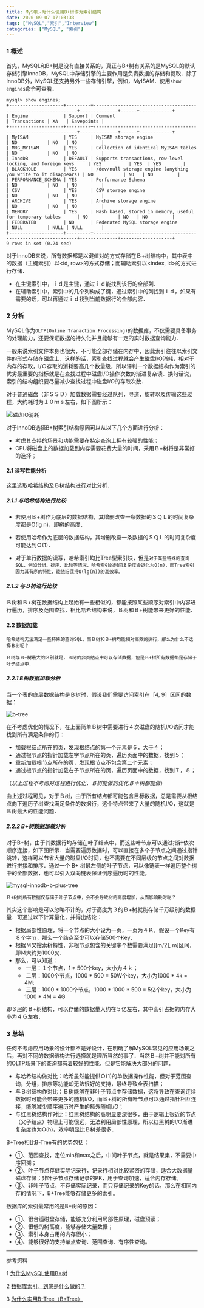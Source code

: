 ```yaml
---
title: MySQL-为什么使用B+树作为索引结构
date: 2020-09-07 17:03:33
tags: ["MySQL","索引","Interview"]
categories: ["MySQL", "索引"]
---
```


### 1 概述

首先，MySQL和B+树是没有直接关系的，真正与B+树有关系的是MySQL的默认存储引擎InnoDB，MySQL中存储引擎的主要作用是负责数据的存储和提取．除了InnoDB外，MySQL还支持另外一些存储引擎，例如，MyISAM．使用`show engines`命令可查看．

<!--more-->

```mysql
mysql> show engines;
+--------------------+---------+----------------------------------------------------------------+--------------+------+------------+
| Engine             | Support | Comment                                                        | Transactions | XA   | Savepoints |
+--------------------+---------+----------------------------------------------------------------+--------------+------+------------+
| MyISAM             | YES     | MyISAM storage engine                                          | NO           | NO   | NO         |
| MRG_MYISAM         | YES     | Collection of identical MyISAM tables                          | NO           | NO   | NO         |
| InnoDB             | DEFAULT | Supports transactions, row-level locking, and foreign keys     | YES          | YES  | YES        |
| BLACKHOLE          | YES     | /dev/null storage engine (anything you write to it disappears) | NO           | NO   | NO         |
| PERFORMANCE_SCHEMA | YES     | Performance Schema                                             | NO           | NO   | NO         |
| CSV                | YES     | CSV storage engine                                             | NO           | NO   | NO         |
| ARCHIVE            | YES     | Archive storage engine                                         | NO           | NO   | NO         |
| MEMORY             | YES     | Hash based, stored in memory, useful for temporary tables      | NO           | NO   | NO         |
| FEDERATED          | NO      | Federated MySQL storage engine                                 | NULL         | NULL | NULL       |
+--------------------+---------+----------------------------------------------------------------+--------------+------+------------+
9 rows in set (0.24 sec)
```



对于InnoDB来说，所有数据都是以键值对的方式存储在Ｂ+树结构中，其中表中的数据（主键索引）以<id, row>的方式存储；而辅助索引以<index, id>的方式进行存储．

- 在主键索引中，ｉｄ是主键，通过ｉｄ能找到该行的全部列．
- 在辅助索引中，索引中的几个列构成了键，通过索引中的列找到ｉｄ，如果有需要的话，可以再通过ｉｄ找到当前数据行的全部内容．



### 2 分析

MySQL作为`OLTP(Online Tranaction Processing)`的数据库，不仅需要具备事务的处理能力，还要保证数据的持久化并且能够有一定的实时数据查询能力．

一般来说索引文件本身也很大，不可能全部存储在内存中，因此索引往往以索引文件的形式存储在磁盘上．这样的话，索引查找过程就会产生磁盘I/O消耗，相对于内存的存取，I/Ｏ存取的消耗要高几个数量级，所以评判一个数据结构作为索引的优劣最重要的指标就是在查找过程中磁盘I/O操作次数的渐进复杂读．换句话说，索引的结构组织要尽量减少查找过程中磁盘I/O的存取次数．



对于普通磁盘（非ＳＳＤ）加载数据需要经过队列，寻道，旋转以及传输这些过程，大约耗时为１０ｍｓ左右，如下图所示：

![磁盘IO消耗](https://cdn.jsdelivr.net/gh/Jovry-Lee/cdn/img/MySQL-为什么使用B+树作为索引结构/磁盘IO消耗.png)



对于InnoDB选择B+树索引结构原因可以从以下几个方面进行分析：

- 考虑其支持的场景和功能需要在特定查询上拥有较强的性能；
- CPU将磁盘上的数据加载到内存需要花费大量的时间，采用Ｂ+树将是非常好的选择；



#### 2.1 读写性能分析

这里选取哈希结构及Ｂ树结构进行对比分析．

##### 2.1.1 与哈希结构进行比较

- 若使用Ｂ+树作为底层的数据结构，其增删改查一条数据的ＳＱＬ的时间复杂度都是O(lg n)，即树的高度．

- 若使用哈希作为底层的数据结构，其增删改查一条数据的ＳＱＬ的时间复杂度可能达到Ｏ(1)．

- 对于单行数据的读写，哈希索引均比Tree型索引块，但是`对于某些特殊的查询SQL，例如分组、排序、比较等情况，哈希索引的时间复杂度会退化为O(n)，而Tree索引因为其有序的特性，能依旧保持O(lg(n))的高效率。`




##### 2.1.2 与Ｂ树进行比较

Ｂ树和Ｂ+树在数据结构上起始有一些相似的，都能按照某些顺序对索引中内容进行遍历，排序及范围查找，相比哈希结构来说，Ｂ树和Ｂ+树能带来更好的性能．



#### 2.2 数据加载

`哈希结构无法满足一些特殊的查询SQL，而Ｂ树和Ｂ+树均能相对高效的执行，那么为什么不选择Ｂ树呢？`

`Ｂ树与Ｂ+树最大的区别就是，Ｂ树的非页结点中可以存储数据，但是Ｂ+树所有数据都是存储于叶子结点中．`



##### 2.2.1 B树数据加载分析

当一个表的底层数据结构是Ｂ树时，假设我们需要访问索引在［4, 9］区间的数据：

![b-tree](https://cdn.jsdelivr.net/gh/Jovry-Lee/cdn/img/MySQL-为什么使用B+树作为索引结构/b-tree.png)

在不考虑优化的情况下，在上面简单Ｂ树中需要进行４次磁盘的随机I/O访问才能找到所有满足条件的行：

- 加载根结点所在的页，发现根结点的第一个元素是６，大于４；
- 通过根节点的指针加载左字节点所在的页，遍历页面中的数据，找到５；
- 重新加载根节点所在的页，发现根节点不包含第二个元素；
- 通过根节点的指针加载右子节点所在的页，遍历页面中的数据，找到７，８；

（*以上过程不考虑对过程进行优化，Ｂ树能做的优化Ｂ＋树都能做*）



由上述过程可见，对于Ｂ树，由于所有结点都可能包含目标数据，总是需要从根结点向下遍历子树查找满足条件的数据行，这个特点带来了大量的随机I/O，这就是Ｂ树最大的性能问题．



##### 2.2.2 B+树数据加载分析

对于B+树，由于其数据行均存储在叶子结点中，而这些叶节点可以通过指针依次顺序连接，如下图所示．当需要遍历数据时，可以直接在多个子节点之间通过指针跳转，这样可以节省大量的磁盘I/O时间，也不需要在不同层级的节点之间对数据进行拼接和排序．通过一个 B+ 树最左侧的叶子节点，可以像链表一样遍历整个树中的全部数据，也可以引入双向链表保证倒序遍历时的性能。

![mysql-innodb-b-plus-tree](https://cdn.jsdelivr.net/gh/Jovry-Lee/cdn/img/MySQL-为什么使用B+树作为索引结构/mysql-innodb-b-plus-tree.png)



`Ｂ+树的所有数据仅存储于叶子节点中，会不会导致树的高度增加，从而影响耗时呢？`

其实这个影响是可以忽略不计的，对于高度为３的Ｂ+树就能存储千万级别的数据量．可通过以下计算量化，并得出结论：

- 根据局部性原理，将一个节点的大小设为一页，一页为４Ｋ，假设一个Key有８个字节，那么一个结点至少可以存储500个Key．
- 根据Ｍ叉搜索树特性，非根节点包含的关键字个数需要满足[[m/2], m]区间，即Ｍ大约为1000叉．
- 那么，可以知道：
  - ​	一层：１个节点，1 * 500个key，大小为４ｋ；
  - ​	二层：1000个节点，1000  * 500  = 50W个key，大小为1000 * 4k = 4M;
  - ​	三层：1000 * 1000个节点，1000 * 1000 * 500 = 5亿个key，大小为1000 * 4M = 4G

即３层的Ｂ+树结构，可以存储的数据量大约在５亿左右，其中索引占据的内存大小为４Ｇ左右．



### 3 总结

任何不考虑应用场景的设计都不是好设计，在明确了解MySQL常见的应用场景之后，再对不同的数据结构进行选择就是理所当然的事了．当然Ｂ+树并不能对所有的OLTP场景下的查询都有着较好的性能，但是它能解决大部分的问题．

- 与哈希结构做对比：哈希虽然能提供Ｏ(1)的单数据操作性能，但对于范围查询，分组，排序等功能却无法很好的支持，最终导致全表扫描；
- 与Ｂ树结构作对比：Ｂ树能够在非叶子节点中存储数据，这将导致在查询连续数据时可能会带来更多的随机I/O，而Ｂ+树的所有叶节点可以通过指针相互连接，能够减少顺序遍历时产生的额外随机I/O；
- 与红黑树结构作对比：红黑树结构的高明显要深很多，由于逻辑上很近的节点（父子结点）物理上可能很远，无法利用局部性原理，所以红黑树的I/O渐进复杂度也为O(h)，效率明显比Ｂ树差很多．



B+Tree相比B-Tree有的优势包括：

- ①、范围查找，定位min和max之后，中间叶子节点，就是结果集，不需要中序回溯；
- ②、叶子节点存储实际记录行，记录行相对比较紧密的存储，适合大数据量磁盘存储；非叶子节点存储记录的PK，用于查询加速，适合内存存储。
- ③、非叶子节点，不存储实际记录，而只存储记录的Key的话，那么在相同内存的情况下，B+Tree能够存储更多的索引。



数据库的索引最常用的是B+树的原因：

- ①、很合适磁盘存储，能够充分利用局部性原理，磁盘预读；
- ②、很低的树高度，能够存储大量数据；
- ③、索引本身占用的内存很小；
- ④、能够很好的支持单点查询、范围查询、有序性查询。



------

参考资料

1 [为什么MySQL使用B+树](https://draveness.me/whys-the-design-mysql-b-plus-tree/)

2 [数据库索引，到底是什么做的？](https://mp.weixin.qq.com/s/YMbRJwyjutGMD1KpI_fS0A)

3 [为什么实用B-Tree（B+Tree）](https://www.kancloud.cn/kancloud/theory-of-mysql-index/41856)

